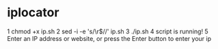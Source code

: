 # iplocator
1 chmod +x ip.sh
2 sed -i -e 's/\r$//' ip.sh
3 ./ip.sh
4 script is running!
5 Enter an IP address or website, or press the Enter button to enter your ip
